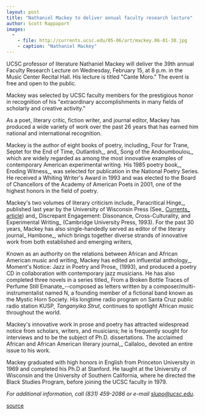 ```yaml
---
layout: post
title: "Nathaniel Mackey to deliver annual faculty research lecture"
author: Scott Rappaport
images:
  -
    - file: http://currents.ucsc.edu/05-06/art/mackey.06-01-30.jpg
    - caption: "Nathaniel Mackey"
---
```


UCSC professor of literature Nathaniel Mackey will deliver the 39th annual Faculty Research Lecture on Wednesday, February 15, at 8 p.m. in the Music Center Recital Hall. His lecture is titled "Cante Moro." The event is free and open to the public.

Mackey was selected by UCSC faculty members for the prestigious honor in recognition of his "extraordinary accomplishments in many fields of scholarly and creative activity."

As a poet, literary critic, fiction writer, and journal editor, Mackey has produced a wide variety of work over the past 26 years that has earned him national and international recognition.

Mackey is the author of eight books of poetry, including_ Four for Trane, Septet for the End of Time, Outlantish_, and_ Song of the Andoumboulou_, which are widely regarded as among the most innovative examples of contemporary American experimental writing. His 1985 poetry book,_ Eroding Witness_, was selected for publication in the National Poetry Series. He received a Whiting Writer's Award in 1993 and was elected to the Board of Chancellors of the Academy of American Poets in 2001, one of the highest honors in the field of poetry.

Mackey's two volumes of literary criticism include_ Paracritical Hinge_, published last year by the University of Wisconsin Press (See_ [Currents][1][_ article][1]) and_ Discrepant Engagement: Dissonance, Cross-Culturality, and Experimental Writing_ (Cambridge University Press, 1993). For the past 30 years, Mackey has also single-handedly served as editor of the literary journal_ Hambone_, which brings together diverse strands of innovative work from both established and emerging writers,

Known as an authority on the relations between African and African American music and writing, Mackey has edited an influential anthology,_ Moment's Notice: Jazz in Poetry and Prose_ (1993), and produced a poetry CD in collaboration with contemporary jazz musicians. He has also completed three novels in a series titled_ From a Broken Bottle Traces of Perfume Still Emanate_\--composed as letters written by a composer/multi-instrumentalist named N, a founding member of a fictional band known as the Mystic Horn Society. His longtime radio program on Santa Cruz public radio station KUSP, _Tanganyika Strut_, continues to spotlight African music throughout the world.

Mackey's innovative work in prose and poetry has attracted widespread notice from scholars, writers, and musicians; he is frequently sought for interviews and to be the subject of Ph.D. dissertations. The acclaimed African and African American literary journal,_ Callaloo_ devoted an entire issue to his work.

Mackey graduated with high honors in English from Princeton University in 1969 and completed his Ph.D at Stanford. He taught at the University of Wisconsin and the University of Southern California, where he directed the Black Studies Program, before joining the UCSC faculty in 1979.

_For additional information, call (831) 459-2086 or e-mail [slupo@ucsc.edu][2]._

[1]: http://currents.ucsc.edu/04-05/05-16/mackey.asp
[2]: mailto:slupo@ucsc.edu

[source](http://www1.ucsc.edu/currents/05-06/02-06/mackey.asp "Permalink to mackey")
